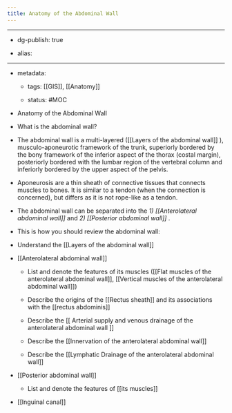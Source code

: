 ```yaml
---
title: Anatomy of the Abdominal Wall
---
```


- --

- dg-publish: true

- alias:

- --

- metadata:
	 - tags: [[GIS]], [[Anatomy]]

	 - status: #MOC 

- Anatomy of the Abdominal Wall

- What is the abdominal wall?

- The abdominal wall is a multi-layered ([[Layers of the abdominal wall]] ), musculo-aponeurotic framework of the trunk, superiorly bordered by the bony framework of the inferior aspect of the thorax (costal margin), posteriorly bordered with the lumbar region of the vertebral column and inferiorly bordered by the upper aspect of the pelvis.

- Aponeurosis are a thin sheath of connective tissues that connects muscles to bones. It is similar to a tendon (when the connection is concerned), but differs as it is not rope-like as a tendon.

- The abdominal wall can be separated into the *1) [[Anterolateral abdominal wall]]* and *2) [[Posterior abdominal wall]]* .

- This is how you should review the abdominal wall:

- Understand the [[Layers of the abdominal wall]]

- [[Anterolateral abdominal wall]]
	 - List and denote the features of its muscles ([[Flat muscles of the anterolateral abdominal wall]], [[Vertical muscles of the anterolateral abdominal wall]])

	 - Describe the origins of the [[Rectus sheath]] and its associations with the [[rectus abdominis]]

	 - Describe the [[  Arterial supply and venous drainage of the anterolateral abdominal wall  ]]

	 - Describe the [[Innervation of the anterolateral abdominal wall]]

	 - Describe the [[Lymphatic Drainage of the anterolateral abdominal wall]]

- [[Posterior abdominal wall]]
	 - List and denote the features of [[its muscles]]

- [[Inguinal canal]]
